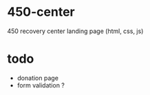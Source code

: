 # 450-center

450 recovery center landing page (html, css, js)

# todo

- donation page
- form validation ?
